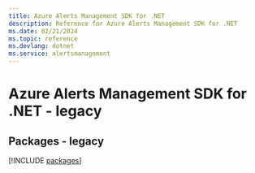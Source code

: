 ```yaml
---
title: Azure Alerts Management SDK for .NET
description: Reference for Azure Alerts Management SDK for .NET
ms.date: 02/21/2024
ms.topic: reference
ms.devlang: dotnet
ms.service: alertsmanagement
---
```

# Azure Alerts Management SDK for .NET - legacy
## Packages - legacy
[!INCLUDE [packages](alerts-management-index.md)]